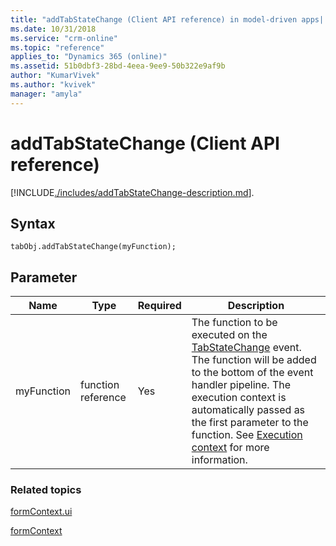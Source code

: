 ```yaml
---
title: "addTabStateChange (Client API reference) in model-driven apps| MicrosoftDocs"
ms.date: 10/31/2018
ms.service: "crm-online"
ms.topic: "reference"
applies_to: "Dynamics 365 (online)"
ms.assetid: 51b0dbf3-28bd-4eea-9ee9-50b322e9af9b
author: "KumarVivek"
ms.author: "kvivek"
manager: "amyla"
---
```

# addTabStateChange (Client API reference)



[!INCLUDE[./includes/addTabStateChange-description.md](./includes/addTabStateChange-description.md)].

## Syntax

`tabObj.addTabStateChange(myFunction);` 

## Parameter

|Name|Type|Required|Description|
|--|--|--|--|
|myFunction|function reference|Yes|The function to be executed on the [TabStateChange](../events/tabstatechange.md) event. The function will be added to the bottom of the event handler pipeline. The execution context is automatically passed as the first parameter to the function. See [Execution context](../../clientapi-execution-context.md) for more information.|

### Related topics

[formContext.ui](../formContext-ui.md)

[formContext](../../clientapi-form-context.md)


